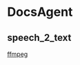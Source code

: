 # DocsAgent

## speech_2_text
[ffmpeg](https://www.gyan.dev/ffmpeg/builds/ffmpeg-release-essentials.7z)
